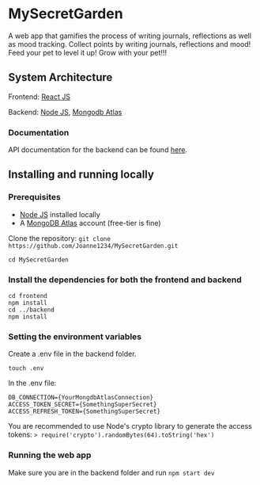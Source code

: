 # MySecretGarden

A web app that gamifies the process of writing journals, reflections as well as mood tracking. Collect points by writing journals, reflections and mood! Feed your pet to level it up! Grow with your pet!!!

## System Architecture
Frontend: [React JS](https://reactjs.org)

Backend: [Node JS](https://nodejs.org/en/), [Mongodb Atlas](https://www.mongodb.com/cloud/atlas)

### Documentation
API documentation for the backend can be found [here](https://app.swaggerhub.com/apis-docs/Joanne1/MySecretGarden/1.0.0).

## Installing and running locally
### Prerequisites
- [Node JS](https://nodejs.org/en/) installed locally
- A [MongoDB Atlas](https://www.mongodb.com/cloud/atlas) account (free-tier is fine)

Clone the repository: 
```git clone https://github.com/Joanne1234/MySecretGarden.git```

`cd MySecretGarden`

### Install the dependencies for both the frontend and backend
```
cd frontend
npm install
cd ../backend
npm install
```

### Setting the environment variables
Create a .env file in the backend folder. 
```
touch .env
```
In the .env file: 
```
DB_CONNECTION={YourMongdbAtlasConnection} 
ACCESS_TOKEN_SECRET={SomethingSuperSecret} 
ACCESS_REFRESH_TOKEN={SomethingSuperSecret}
```
You are recommended to use Node's crypto library to generate the access tokens:
```> require('crypto').randomBytes(64).toString('hex')```

### Running the web app
Make sure you are in the backend folder and run `npm start dev`
